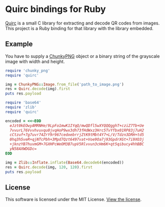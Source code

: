 # Quirc bindings for Ruby

[Quirc](https://github.com/dlbeer/quirc) is a small C library for extracting and decode QR codes from images.
This project is a Ruby binding for that library with the library embedded.

## Example
You have to supply a [ChunkyPNG](http://chunkypng.com/) object or a binary string of the grayscale image with width and height.
```ruby
require 'chunky_png'
require 'quirc'

img = ChunkyPNG::Image.from_file('path_to_image.png')
res = Quirc.decode(img).first
puts res.payload
```

```ruby
require 'base64'
require 'zlib'
require 'quirc'

encoded = <<~EOD
  eJzt0kEOwyAMRNHe/9LpFo1mwK1IYqQ/mwQDfl5wXYQQQgghT+cziZ7Tb+Ue
  7vvurL76Vvvhvuvqu0jvqHoP9wx3dh73fHdWxz3Hrc5TvYfbx01RP83j7uH2
  cCtzuf+7g7uvr74ZrY9r967cedxebrrjZtK9tMbt4Y7+L/V/Tdzn3DRH+td5
  0hq3h5veR+qjNTcPbh+3Mpd7Qzt6497vat+Voe9Oa7j93GpdrXGt+7i9XO3j
  +jknzYB7huvmGM+7GXHPcWeOM3B7upV5Rlvvun3cHm6K+qt5qibucy4hhBBC
  yN58AXWDGDc=
EOD

img = Zlib::Inflate.inflate(Base64.decode64(encoded))
res = Quirc.decode(img, 120, 120).first
puts res.payload
```

## License
This software is licensed under the MIT License. [View the license](LICENSE).
